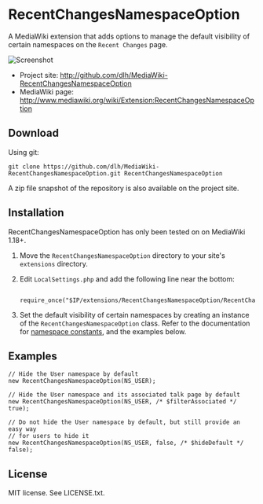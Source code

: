 RecentChangesNamespaceOption
============================

A MediaWiki extension that adds options to manage the default visibility of
certain namespaces on the `Recent Changes` page.

![Screenshot](http://dlh.github.io/MediaWiki-RecentChangesNamespaceOption/screenshot.png)

* Project site: http://github.com/dlh/MediaWiki-RecentChangesNamespaceOption
* MediaWiki page: http://www.mediawiki.org/wiki/Extension:RecentChangesNamespaceOption

Download
--------

Using git:

    git clone https://github.com/dlh/MediaWiki-RecentChangesNamespaceOption.git RecentChangesNamespaceOption

A zip file snapshot of the repository is also available on the project site.

Installation
------------

RecentChangesNamespaceOption has only been tested on on MediaWiki 1.18+.

1. Move the `RecentChangesNamespaceOption` directory to your site's
   `extensions` directory.
2. Edit `LocalSettings.php` and add the following line near the bottom:

        require_once("$IP/extensions/RecentChangesNamespaceOption/RecentChangesNamespaceOption.php");
3. Set the default visibility of certain namespaces by creating an instance of
   the `RecentChangesNamespaceOption` class. Refer to the documentation for
   [namespace constants](http://mediawiki.org/wiki/Manual:Namespace_constants),
   and the examples below.

Examples
--------

    // Hide the User namespace by default
    new RecentChangesNamespaceOption(NS_USER);

    // Hide the User namespace and its associated talk page by default
    new RecentChangesNamespaceOption(NS_USER, /* $filterAssociated */ true);

    // Do not hide the User namespace by default, but still provide an easy way
    // for users to hide it
    new RecentChangesNamespaceOption(NS_USER, false, /* $hideDefault */ false);

License
-------

MIT license. See LICENSE.txt.
